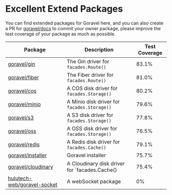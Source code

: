 # Excellent Extend Packages

You can find extended packages for Goravel here, and you can also create a PR for [goravel/docs](https://github.com/goravel/docs) to commit your owner package, please improve the test coverage of your package as much as possible.

| Package                                            | Description                                               | Test Coverage |
| -----------------------------------------------    | ----------------------------------------------            |---------------|
| [goravel/gin](https://github.com/goravel/gin)      | The Gin driver for `facades.Route()`          | 83.1%         |
| [goravel/fiber](https://github.com/goravel/fiber)  | The Fiber driver for `facades.Route()`        | 81.0%         |
| [goravel/cos](https://github.com/goravel/cos)      | A COS disk driver for `facades.Storage()`     | 80.2%         |
| [goravel/minio](https://github.com/goravel/minio)  | A Minio disk driver for `facades.Storage()`   | 79.6%         |
| [goravel/s3](https://github.com/goravel/s3)        | A S3 disk driver for `facades.Storage()`      | 77.8%         |
| [goravel/oss](https://github.com/goravel/oss)      | A OSS disk driver for `facades.Storage()`     | 76.5%         |
| [goravel/redis](https://github.com/goravel/redis)  | A Redis disk driver for `facades.Cache()`     | 79.1%         |
| [goravel/installer](https://github.com/goravel/installer)  | Goravel installer     | 75.7%         |
| [goravel/cloudinary](https://github.com/goravel/cloudinary)  | A Cloudinary disk driver for `facades.Cache()         | 75.4%         |
| [hulutech-web/goravel-socket](https://github.com/hulutech-web/goravel-socket)| A webSocket package              | 0%            | 

